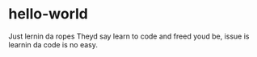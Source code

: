 # hello-world
Just lernin da ropes
Theyd say learn to code and freed youd be,
issue is learnin da code is no easy.
